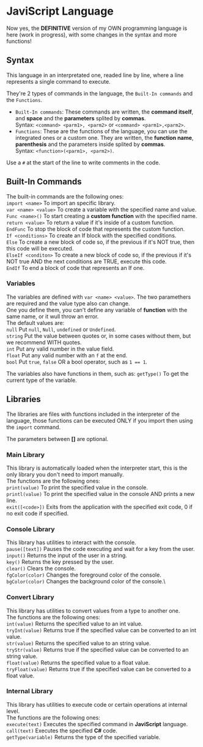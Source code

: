 # JaviScript Language

Now yes, the **DEFINITIVE** version of my OWN programming language is here (work in progress), with some changes in the syntax and more functions!

## Syntax
This language in an interpretated one, readed line by line, where a line represents a single command to execute.

They're 2 types of commands in the language, the `Built-In commands` and the `Functions`.
- `Built-In commands`: These commands are written, the **command itself**, and **space** and the **parameters** splited by **commas**.\
  Syntax: `<command> <parm1>, <parm2>` or `<command> <parm1>,<parm2>`.
- `Functions`: These are the functions of the language, you can use the integrated ones or a custom one. They are written, the **function name**, **parenthesis** and the parameters inside splited by **commas**.\
  Syntax: `<function>(<parm1>, <parm2>)`.
  
Use a `#` at the start of the line to write comments in the code.

## Built-In Commands
The built-in commands are the following ones:\
`import <name>` To import an specific library.\
`var <name> <value>` To create a variable with the specified name and value.\
`Func <name>()` To start creating a **custom function** with the specified name.\
`return <value>` To return a value if it's inside of a custom function.\
`EndFunc` To stop the block of code that represents the custom function.\
`If <conditions>` To create an If block with the specified conditions.\
`Else` To create a new block of code so, if the previous if it's NOT true, then this code will be executed.\
`ElseIf <conditon>` To create a new block of code so, if the previous if it's NOT true AND the next conditions are TRUE, execute this code.\
`EndIf` To end a block of code that represents an If one.

### Variables
The variables are defined with `var <name> <value>`. The two paramethers are required and the value type also can change.\
One you define them, you can't define any variable of **function** with the same name, or it wull throw an error.\
The default values are:\
`null` Put `null`, `Null`, `undefined` or `Undefined`.\
`string` Put the value between quotes or, in some cases without them, but we recommend WITH quotes.\
`int` Put any valid number in the value field.\
`float` Put any valid number with an `f` at the end.\
`bool` Put `true`, `false` OR a bool operator, such as `1 == 1`.

The variables also have functions in them, such as:
`getType()` To get the current type of the variable.

## Libraries
The libraries are files with functions included in the interpreter of the language, those functions can be executed ONLY if you import then using the `import` command.

The parameters between **[]** are optional.

### Main Library
This library is automatically loaded when the interpreter start, this is the only library you don't need to import manually.\
The functions are the following ones:\
`print(value)` To print the specified value in the console.\
`printl(value)` To print the specified value in the console AND prints a new line.\
`exit([<code>])` Exits from the application with the specified exit code, 0 if no exit code if specified.
### Console Library
This library has utilities to interact with the console.\
`pause([text])` Pauses the code executing and wait for a key from the user.\
`input()` Returns the input of the user in a string.\
`key()` Returns the key pressed by the user.\
`clear()` Clears the console.\
`fgColor(color)` Changes the foreground color of the console.\
`bgColor(color)` Changes the background color of the console.\
### Convert Library
This library has utilities to convert values from a type to another one.\
The functions are the following ones:\
`int(value)` Returns the specified value to an int value.\
`tryInt(value)` Returns true if the specified value can be converted to an int value.\
`str(value)` Returns the specified value to an string value.\
`tryStr(value)` Returns true if the specified value can be converted to an string value.\
`float(value)` Returns the specified value to a float value.\
`tryFloat(value)` Returns true if the specified value can be converted to a float value.
### Internal Library
This library has utilities to execute code or certain operations at internal level.\
The functions are the following ones:\
`execute(text)` Executes the specified command in **JaviScript** language.\
`call(text)` Executes the specified **C#** code.\
`getType(variable)` Returns the type of the specified variable.
